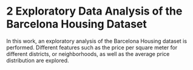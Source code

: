 # 2 Exploratory Data Analysis of the Barcelona Housing Dataset

In this work, an exploratory analysis of the Barcelona Housing dataset is performed. Different features such as the price per square meter for different districts, or neighborhoods, as well as the average  price distribution are explored. 
